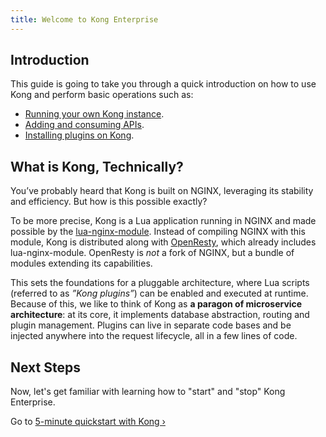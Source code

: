 ```yaml
---
title: Welcome to Kong Enterprise
---
```


## Introduction

This guide is going to take you through a quick introduction on
how to use Kong and perform basic operations such as:

- [Running your own Kong instance][quickstart].
- [Adding and consuming APIs][adding-your-api].
- [Installing plugins on Kong][enabling-plugins].

## What is Kong, Technically?

You’ve probably heard that Kong is built on NGINX, leveraging its stability and
efficiency. But how is this possible exactly?

To be more precise, Kong is a Lua application running in NGINX and made possible
by the [lua-nginx-module](https://github.com/openresty/lua-nginx-module).
Instead of compiling NGINX with this module, Kong is distributed along with
[OpenResty](https://openresty.org/), which already includes lua-nginx-module.
OpenResty is *not* a fork of NGINX, but a bundle of modules extending
its capabilities.

This sets the foundations for a pluggable architecture, where Lua scripts
(referred to as *”Kong plugins”*) can be enabled and executed at runtime.
Because of this, we like to think of Kong as **a paragon of microservice
architecture**: at its core, it implements database abstraction, routing and
plugin management. Plugins can live in separate code bases and be injected
anywhere into the request lifecycle, all in a few lines of code.

## Next Steps

Now, let's get familiar with learning how to "start" and "stop" Kong Enterprise.

Go to [5-minute quickstart with Kong &rsaquo;][quickstart]

[quickstart]: /enterprise/{{page.kong_version}}/getting-started/quickstart
[adding-your-api]: /enterprise/{{page.kong_version}}/getting-started/adding-your-api
[enabling-plugins]: /enterprise/{{page.kong_version}}/getting-started/enabling-plugins
